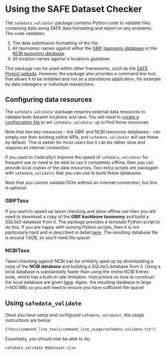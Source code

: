 # Using the SAFE Dataset Checker

The  `safedata_validator` package contains Python code to validate files
containing data using SAFE data formatting  and report on any problems. The code
validates:

  1. The data submission formatting of the file.
  1. All taxonomic names against either the [GBIF taxonomy
     database](../install/gbif_validation.md) or the [NCBI taxonomy
     database](../install/ncbi_validation.md).
  1. All location names against a locations gazetteer.

This package can be used within other frameworks, such as the [SAFE Project
website](https://safeproject.net/datasets/view_datasets). However, the package also
provides a command line tool, that allows it to be  installed and run as a standalone
application, for example by data managers or individual researchers.

## Configuring data resources

The `safedata_validator` package requires external data resources to validate
both dataset locations and taxa. You will need to [create a configuration
file](../install/configuration.md) to set `safedata_validator` up to find those
resources.

Note that two key resources - the GBIF and NCBI taxonomy databases - can simply use
their existing online APIs, and `safedata_validator` will use these by default. This is
easier for most users but it can be rather slow and requires an internet connection.

If you want to (radically!) improve the speed of `safedata_validator` for frequent use
or need to be able to use it completely offline, then you can provide local copies of
the data resources. Two extra scripts are packaged with `safedata_validator` that you
can use to build these databases

Note that you cannot validate DOIs without an internet connection, but
this is optional.

### GBIFTaxa

If you  want to speed up taxon checking and allow offline use then you will need to
download a copy of the **GBIF backbone taxonomy** and build a SQLite3 database from it.
The package provides a template Python script to do this. If you are happy with running
Python scripts, then it is not particularly hard and is described in detail
[here](../install/build_local_gbif.md). The resulting database file is around 1.6GB, so
you'll need file space!

### NCBITaxa

Taxon checking against NCBI can be similarly sped up by downloading a copy of the **NCBI
database** and building a SQLite3 database from it. Using a local database is
substantially faster than using the online NCBI Entrez tools, which has a built-in rate
limitation. Instructions on how to construct the local database are given
[here](../install/build_local_ncbi.md). Again, the resulting database is large (~600 MB)
so you will need to ensure you have sufficient file space!

## Using `safedata_validate`

Once you have setup and configured `safedata_validator`, the usage instructions are
below:

```sh
{!docs/command_line_tools/command_line_usage/safedata_validate.txt!}
```

Essentially, you should now be able to do:

```bash
safedata_validate MyDataset.xlsx
```
